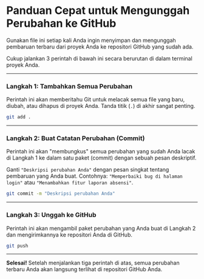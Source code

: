 # Panduan Cepat untuk Mengunggah Perubahan ke GitHub

Gunakan file ini setiap kali Anda ingin menyimpan dan mengunggah pembaruan terbaru dari proyek Anda ke repositori GitHub yang sudah ada.

Cukup jalankan 3 perintah di bawah ini secara berurutan di dalam terminal proyek Anda.

---

### Langkah 1: Tambahkan Semua Perubahan

Perintah ini akan memberitahu Git untuk melacak semua file yang baru, diubah, atau dihapus di proyek Anda. Tanda titik (`.`) di akhir sangat penting.

```bash
git add .
```

---

### Langkah 2: Buat Catatan Perubahan (Commit)

Perintah ini akan "membungkus" semua perubahan yang sudah Anda lacak di Langkah 1 ke dalam satu paket (commit) dengan sebuah pesan deskriptif.

Ganti `"Deskripsi perubahan Anda"` dengan pesan singkat tentang pembaruan yang Anda buat. Contohnya: `"Memperbaiki bug di halaman login"` atau `"Menambahkan fitur laporan absensi"`.

```bash
git commit -m "Deskripsi perubahan Anda"
```

---

### Langkah 3: Unggah ke GitHub

Perintah ini akan mengambil paket perubahan yang Anda buat di Langkah 2 dan mengirimkannya ke repositori Anda di GitHub.

```bash
git push
```

---

**Selesai!** Setelah menjalankan tiga perintah di atas, semua perubahan terbaru Anda akan langsung terlihat di repositori GitHub Anda.

